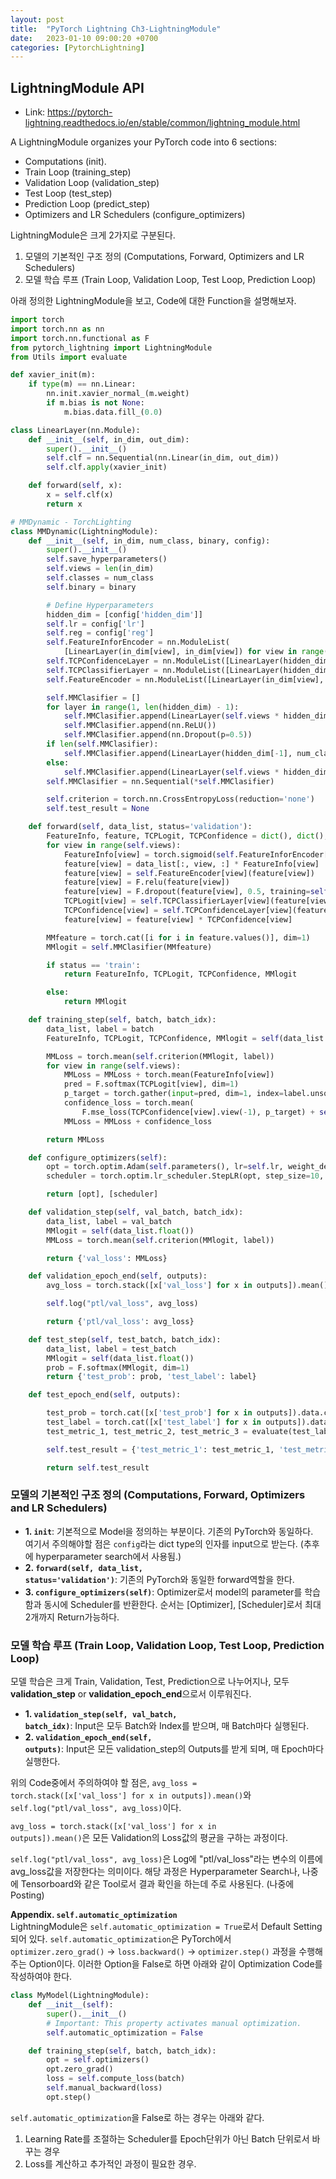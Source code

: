 ```yaml
---
layout: post
title:  "PyTorch Lightning Ch3-LightningModule"
date:   2023-01-10 09:00:20 +0700
categories: [PytorchLightning]
---
```

<script type="text/x-mathjax-config">
MathJax.Hub.Config({tex2jax: {inlineMath: [['$','$'], ['\\(','\\)']]}});
</script>
<script type="text/javascript" src="https://cdn.mathjax.org/mathjax/latest/MathJax.js?config=TeX-MML-AM_CHTML">
</script>

## LightningModule API
- Link: https://pytorch-lightning.readthedocs.io/en/stable/common/lightning_module.html

A LightningModule organizes your PyTorch code into 6 sections:

- Computations (init).
- Train Loop (training_step)
- Validation Loop (validation_step)
- Test Loop (test_step)
- Prediction Loop (predict_step)
- Optimizers and LR Schedulers (configure_optimizers)


LightningModule은 크게 2가지로 구분된다.

1. 모델의 기본적인 구조 정의 (Computations, Forward, Optimizers and LR Schedulers)
2. 모델 학습 루프 (Train Loop, Validation Loop, Test Loop, Prediction Loop)

아래 정의한 LightningModule을 보고, Code에 대한 Function을 설명해보자.


```python
import torch
import torch.nn as nn
import torch.nn.functional as F
from pytorch_lightning import LightningModule
from Utils import evaluate

def xavier_init(m):
    if type(m) == nn.Linear:
        nn.init.xavier_normal_(m.weight)
        if m.bias is not None:
            m.bias.data.fill_(0.0)

class LinearLayer(nn.Module):
    def __init__(self, in_dim, out_dim):
        super().__init__()
        self.clf = nn.Sequential(nn.Linear(in_dim, out_dim))
        self.clf.apply(xavier_init)

    def forward(self, x):
        x = self.clf(x)
        return x

# MMDynamic - TorchLighting
class MMDynamic(LightningModule):
    def __init__(self, in_dim, num_class, binary, config):
        super().__init__()
        self.save_hyperparameters()
        self.views = len(in_dim)
        self.classes = num_class
        self.binary = binary

        # Define Hyperparameters
        hidden_dim = [config['hidden_dim']]
        self.lr = config['lr']
        self.reg = config['reg']
        self.FeatureInforEncoder = nn.ModuleList(
            [LinearLayer(in_dim[view], in_dim[view]) for view in range(self.views)])
        self.TCPConfidenceLayer = nn.ModuleList([LinearLayer(hidden_dim[0], 1) for _ in range(self.views)])
        self.TCPClassifierLayer = nn.ModuleList([LinearLayer(hidden_dim[0], num_class) for _ in range(self.views)])
        self.FeatureEncoder = nn.ModuleList([LinearLayer(in_dim[view], hidden_dim[0]) for view in range(self.views)])

        self.MMClasifier = []
        for layer in range(1, len(hidden_dim) - 1):
            self.MMClasifier.append(LinearLayer(self.views * hidden_dim[0], hidden_dim[layer]))
            self.MMClasifier.append(nn.ReLU())
            self.MMClasifier.append(nn.Dropout(p=0.5))
        if len(self.MMClasifier):
            self.MMClasifier.append(LinearLayer(hidden_dim[-1], num_class))
        else:
            self.MMClasifier.append(LinearLayer(self.views * hidden_dim[-1], num_class))
        self.MMClasifier = nn.Sequential(*self.MMClasifier)

        self.criterion = torch.nn.CrossEntropyLoss(reduction='none')
        self.test_result = None

    def forward(self, data_list, status='validation'):
        FeatureInfo, feature, TCPLogit, TCPConfidence = dict(), dict(), dict(), dict()
        for view in range(self.views):
            FeatureInfo[view] = torch.sigmoid(self.FeatureInforEncoder[view](data_list[:, view, :]))
            feature[view] = data_list[:, view, :] * FeatureInfo[view]
            feature[view] = self.FeatureEncoder[view](feature[view])
            feature[view] = F.relu(feature[view])
            feature[view] = F.dropout(feature[view], 0.5, training=self.training)
            TCPLogit[view] = self.TCPClassifierLayer[view](feature[view])
            TCPConfidence[view] = self.TCPConfidenceLayer[view](feature[view])
            feature[view] = feature[view] * TCPConfidence[view]

        MMfeature = torch.cat([i for i in feature.values()], dim=1)
        MMlogit = self.MMClasifier(MMfeature)

        if status == 'train':
            return FeatureInfo, TCPLogit, TCPConfidence, MMlogit

        else:
            return MMlogit

    def training_step(self, batch, batch_idx):
        data_list, label = batch
        FeatureInfo, TCPLogit, TCPConfidence, MMlogit = self(data_list.float(), status='train')

        MMLoss = torch.mean(self.criterion(MMlogit, label))
        for view in range(self.views):
            MMLoss = MMLoss + torch.mean(FeatureInfo[view])
            pred = F.softmax(TCPLogit[view], dim=1)
            p_target = torch.gather(input=pred, dim=1, index=label.unsqueeze(dim=1)).view(-1)
            confidence_loss = torch.mean(
                F.mse_loss(TCPConfidence[view].view(-1), p_target) + self.criterion(TCPLogit[view], label))
            MMLoss = MMLoss + confidence_loss

        return MMLoss

    def configure_optimizers(self):
        opt = torch.optim.Adam(self.parameters(), lr=self.lr, weight_decay=self.reg)
        scheduler = torch.optim.lr_scheduler.StepLR(opt, step_size=10, gamma=0.9)

        return [opt], [scheduler]

    def validation_step(self, val_batch, batch_idx):
        data_list, label = val_batch
        MMlogit = self(data_list.float())
        MMLoss = torch.mean(self.criterion(MMlogit, label))

        return {'val_loss': MMLoss}

    def validation_epoch_end(self, outputs):
        avg_loss = torch.stack([x['val_loss'] for x in outputs]).mean()

        self.log("ptl/val_loss", avg_loss)

        return {'ptl/val_loss': avg_loss}

    def test_step(self, test_batch, batch_idx):
        data_list, label = test_batch
        MMlogit = self(data_list.float())
        prob = F.softmax(MMlogit, dim=1)
        return {'test_prob': prob, 'test_label': label}

    def test_epoch_end(self, outputs):

        test_prob = torch.cat([x['test_prob'] for x in outputs]).data.cpu().numpy()
        test_label = torch.cat([x['test_label'] for x in outputs]).data.cpu().numpy()
        test_metric_1, test_metric_2, test_metric_3 = evaluate(test_label, test_prob, binary=self.binary)

        self.test_result = {'test_metric_1': test_metric_1, 'test_metric_2': test_metric_2, 'test_metric_3': test_metric_3}

        return self.test_result
```

### 모델의 기본적인 구조 정의 (Computations, Forward, Optimizers and LR Schedulers)

- **1. <code>__init__</code>**: 기본적으로 Model을 정의하는 부분이다. 기존의 PyTorch와 동일하다.  
여기서 주의해야할 점은 <code>config</code>라는 dict type의 인자를 input으로 받는다. (추후에 hyperparameter search에서 사용됨.)
- **2. <code>forward(self, data_list, status='validation')</code>**: 기존의 PyTorch와 동일한 forward역할을 한다.
- **3. <code>configure_optimizers(self)</code>**: Optimizer로서 model의 parameter를 학습함과 동시에 Scheduler를 반환한다. 순서는 [Optimizer], [Scheduler]로서 최대 2개까지 Return가능하다.

### 모델 학습 루프 (Train Loop, Validation Loop, Test Loop, Prediction Loop)
모델 학습은 크게 Train, Validation, Test, Prediction으로 나누어지나, 모두 **validation_step** or **validation_epoch_end**으로서 이루워진다.

- **1. <code>validation_step(self, val_batch, batch_idx)</code>**: Input은 모두 Batch와 Index를 받으며, 매 Batch마다 실행된다.
- **2. <code>validation_epoch_end(self, outputs)</code>**: Input은 모든 validation_step의 Outputs를 받게 되며, 매 Epoch마다 실행한다.

위의 Code중에서 주의하여야 할 점은, <code>avg_loss = torch.stack([x['val_loss'] for x in outputs]).mean()</code>와 <code>self.log("ptl/val_loss", avg_loss)</code>이다.  

<code>avg_loss = torch.stack([x['val_loss'] for x in outputs]).mean()</code>은 모든 Validation의 Loss값의 평균을 구하는 과정이다.

<code>self.log("ptl/val_loss", avg_loss)</code>은 Log에 "ptl/val_loss"라는 변수의 이름에 avg_loss값을 저장한다는 의미이다. 해당 과정은 Hyperparameter Search나, 나중에 Tensorboard와 같은 Tool로서 결과 확인을 하는데 주로 사용된다. (나중에 Posting)

**Appendix. <code>self.automatic_optimization</code>**  
LightningModule은 <code>self.automatic_optimization = True</code>로서 Default Setting되어 있다. <code>self.automatic_optimization</code>은 PyTorch에서 <code>optimizer.zero_grad()</code> -> <code>loss.backward()</code> -> <code>optimizer.step()</code> 과정을 수행해주는 Option이다. 이러한 Option을 False로 하면 아래와 같이 Optimization Code를 작성하여야 한다.


```python
class MyModel(LightningModule):
    def __init__(self):
        super().__init__()
        # Important: This property activates manual optimization.
        self.automatic_optimization = False

    def training_step(self, batch, batch_idx):
        opt = self.optimizers()
        opt.zero_grad()
        loss = self.compute_loss(batch)
        self.manual_backward(loss)
        opt.step()
```

<code>self.automatic_optimization</code>을 False로 하는 경우는 아래와 같다.
1. Learning Rate를 조절하는 Scheduler를 Epoch단위가 아닌 Batch 단위로서 바꾸는 경우
2. Loss를 계산하고 추가적인 과정이 필요한 경우.
